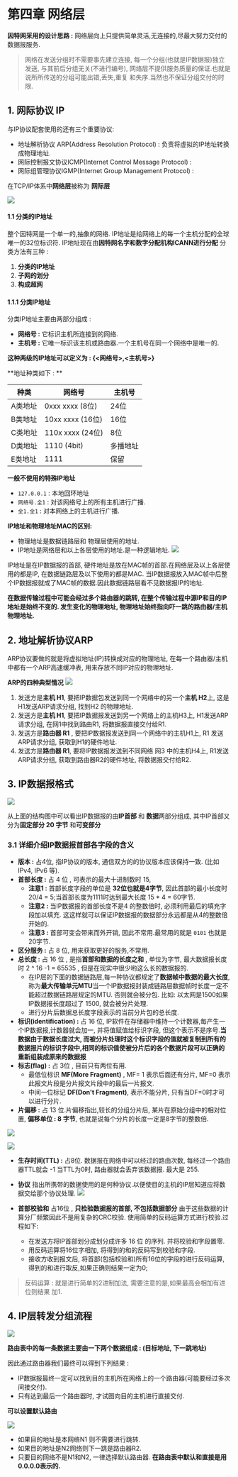 # 第四章 网络层

**因特网采用的设计思路 :**  网络层向上只提供简单灵活,无连接的,尽最大努力交付的数据报服务.
> 网络在发送分组时不需要事先建立连接, 每一个分组(也就是IP数据报)独立发送, 与其前后分组无关(不进行编号), 网络层不提供服务质量的保证.也就是说所所传送的分组可能出错,丢失,重复 和失序.当然也不保证分组交付的时限.

## 1. 网际协议 IP

与IP协议配套使用的还有三个重要协议:
- 地址解析协议 ARP(Address Resolution Protocol) : 负责将虚拟的IP地址转换成物理地址.
- 网际控制报文协议ICMP(Internet Control Message Protocol) : 
- 网际组管理协议IGMP(Internet Group Management Protocol) :

在TCP/IP体系中**网络层**被称为 **网际层**


![](http://i.imgur.com/5cmwcaP.png)


#### 1.1 分类的IP地址
整个因特网是一个单一的,抽象的网络. IP地址是给网络上的每一个主机分配的全球唯一的32位标识符. IP地址现在由**因特网名字和数字分配机构ICANN进行分配** 分类方法有三种 : 
1. **分类的IP地址**
2. **子网的划分**
3. **构成超网** 

#### 1.1.1 分类IP地址
分类IP地址主要由两部分组成 : 
- **网络号 :** 它标识主机所连接到的网络.
- **主机号 :** 它唯一标识该主机或路由器.一个主机号在同一个网络中是唯一的.

**这种两级的IP地址可以定义为 : {<网络号>,<主机号>}** 

**地址种类如下 : **

种类 | 网络号 | 主机号
--- | --- | ---
A类地址|0xxx xxxx (8位) | 24位
B类地址|10xx xxxx (16位)| 16位
C类地址|110x xxxx (24位)| 8位
D类地址|1110 (4bit)|多播地址 
E类地址|1111| 保留 



**一般不使用的特殊IP地址**
- `127.0.0.1` : 本地回环地址
- `网络号.全1` : 对该网络号上的所有主机进行广播.
- `全1.全1`    : 对本网络上的主机进行广播.


**IP地址和物理地址MAC的区别:**
- 物理地址是数据链路层和 物理层使用的地址.
- IP地址是网络层和以上各层使用的地址.是一种逻辑地址.
![](http://i.imgur.com/hNafFpv.png)

IP地址是在IP数据报的首部, 硬件地址是放在MAC帧的首部.在网络层及以上各层使用的都是IP, 在数据链路层及以下使用的都是MAC. 当IP数据报放入MAC帧中后整个IP数据报就成了MAC帧的数据.因此数据链路层看不见数据报IP的地址.

**在数据传输过程中可能会经过多个路由器的跳转, 在整个传输过程中源IP和目的IP地址是始终不变的. 发生变化的物理地址, 物理地址始终指向吓一跳的路由器/主机物理地址.**




## 2. 地址解析协议ARP

ARP协议要做的就是将虚拟地址(IP)转换成对应的物理地址, 在每一个路由器/主机中都有一个ARP高速缓冲表, 用来存放不同IP对应的物理地址.

**ARP的四种典型情况**
![](http://i.imgur.com/oiWmMHv.png)


1. 发送方是**主机 H1**, 要把IP数据包发送到同一个网络中的另一个**主机 H2**上, 这是H1发送ARP请求分组, 找到H2 的物理地址.
2. 发送方是**主机 H1**, 要把IP数据报发送到另一个网络上的主机H3上, H1发送ARP请求分组, 在网1中找到路由R1, 将数据报直接交付给R1.
3. 发送方是**路由器 R1** , 要把IP数据报发送到同一个网络中的主机H1上, R1 发送ARP请求分组, 获取到H1的硬件地址.
4. 发送方是**路由器 R1**, 要将IP数据报发送到不同网络 网3 中的主机H4上, R1发送ARP请求分组, 获取到路由器R2的硬件地址, 将数据报交付给R2.
 

## 3. IP数据报格式
![](http://i.imgur.com/C7chnqU.png)

从上面的结构图中可以看出IP数据报的由**IP首部** 和 **数据**两部分组成, 其中IP首部又分为**固定部分 20 字节** 和**可变部分**


### 3.1 详细介绍IP数据报首部各字段的含义
- **版本 :** 占4位, 指IP协议的版本, 通信双方的的协议版本应该保持一致. (比如IPv4, IPv6 等).
- **首部长度 :** 占 4 位 , 可表示的最大十进制数时 15, 
	- **注意1 :** 首部长度字段的单位是 **32位也就是4字节**, 因此首部的最小长度时 20/4 = 5;当首部长度为1111时达到最大长度 15 * 4 = 60字节.
	- **注意2 :** 当IP数据报的首部长度不是4 的整数倍时, 必须利用最后的填充字段加以填充. 这这样就可以保证IP数据报的数据部分永远都是从4的整数倍开始的.
	- **注意3 :** 首部可变会带来而外开销, 因此不常用.最常用的就是 `0101` 也就是 20字节.
- **区分服务 :** 占 8 位, 用来获取更好的服务,不常用.
- **总长度 :** 占 16 位 , 是指**首部和数据的长度之和** , 单位为字节, 最大数据报长度时 2 ^ 16 -1 = 65535 , 但是在现实中很少哟这么长的数据报的.
	- 在IP层的下面的数据链路层,每一种协议都规定了**数据帧中数据的最大长度**, 称为**最大传输单元MTU**当一个IP数据报封装成链路层数据帧时长度一定不能超过数据链路层规定的MTU. 否则就会被分包. 比如: 以太网是1500如果IP数据报长度超过了 1500, 就会被分片处理.
	- 进行分片后数据总长度字段表示的当前分片包的总长度.
- **标识(identification) :** 占 16 位, IP软件在存储器中维持一个计数器,每产生一个IP数据报,计数器就会加一, 并将值赋值给标识字段, 但这个表示不是序号.**当数据由于数据长度过大, 而被分片处理时这个标识字段的值就被复制到所有的数据报片的标识字段中,相同的标识值使被分片后的各个数据片段可以正确的重新组装成原来的数据报**
- **标志(flag) :** 占 3位 , 目前只有两位有用.
	- 最低位标识 **MF(More Fragment)** , MF= 1 表示后面还有分片, MF=0 表示此报文片段是分片报文片段中的最后一片报文.
	- 中间一位标记 **DF(Don't Fragment)**, 表示不能分片, 只有当DF=0时才可以进行分片.
- **片偏移 :** 占 13 位.片偏移指出,较长的分组分片后, 某片在原始分组中的相对位置, **偏移单位 : 8 字节**, 也就是说每个分片的长度一定是8字节的整数倍.


![](http://i.imgur.com/OPwv0my.png)

![](http://i.imgur.com/MFxwYj2.png)



- **生存时间(TTL) :** 占8位. 数据报在网络中可以经过的路由次数, 每经过一个路由器TTL就会 -1 当TTL为0时, 路由器就会丢弃该数据报. 最大是 255.
- **协议** 指出所携带的数据使用的是何种协议.以便使目的主机的IP层知道应将数据交给那个协议处理.
![](http://i.imgur.com/WpxMRd6.png)

- **首部校验和** 占16位 , **只检验数据报的首部, 不包括数据部分** 由于这些数据的计算分厂频繁因此不是用复杂的CRC校验. 使用简单的反码运算方式进行校验.过程如下:
	- 在发送方将IP首部划分成划分成许多 16 位 的序列. 并将校验和字段置零.
	- 用反码运算将16位字相加, 将得到的和的反码写到校验和字段.
	- 接收方收到报文后, 将首部(包括校验和)所有16位的字段的进行反码运算, 得到的和进行取反,如果正确则结果一定为0;
> 反码运算 : 就是进行简单的2进制加法, 需要注意的是,如果最高会相加有进位则结果 加1.



## 4. IP层转发分组流程

![](http://i.imgur.com/CH1o7Wy.png)

**路由表中的每一条数据主要由一下两个数据组成 : (目标地址, 下一跳地址)**

因此通过路由器我们最终可以得到下列结果 :
- IP数据报最终一定可以找到目的主机所在网络上的一个路由器(可能要经过多次间接交付).
- 只有达到最后一个路由器时, 才试图向目的主机进行直接交付.

**可以设置默认路由**

![](http://i.imgur.com/xASCTQV.png)


- 如果目的地址是本网络N1 则不需要进行跳转.
- 如果目的地址是N2网络则下一跳是路由器R2.
- 只要目的网络不是N1和N2, 一律选择默认路由器.
**在路由表中默认和直接是用0.0.0.0表示的.**






















